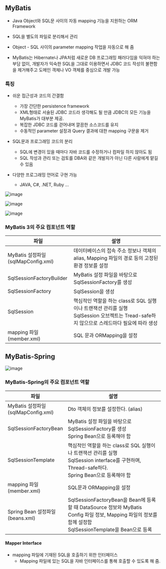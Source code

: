 ## MyBatis

- Java Object와 SQL문 사이의 자동 mapping 기능을 지원하는 ORM Framework

- SQL을 별도의 파일로 분리해서 관리
- Object - SQL 사이의 parameter mapping 작업을 자동으로 해 줌
- MyBatis는 Hibernate나 JPA처럼 새로운 DB 프로그래밍 패러다임을 익혀야 하는 부담 없이, 개발자가 익숙한 SQL을 그대로 이용하면서 JDBC 코드 작성의 불편함을 제거해주고 도메인 객체나 VO 객체를 중심으로 개발 가능

### 특징

- 쉬운 접근성과 코드의 간결함

  - 가장 간단한 persistence framework
  - XML형태로 서술된 JDBC 코드라 생각해도 될 만큼 JDBC의 모든 기능을 MyBatis가 대부분 제공.
  - 복잡한  JDBC 코드를 걷어내며 깔끔한 소스코드를 유지
  - 수동적인 parameter 설정과 Query 결과에 대한 mapping 구문을 제거
- SQL문과 프로그래밍 코드의 분리
  - SQL에 변경이 있을 때마다 자바 코드를 수정하거나 컴파일 하지 않아도 됨
  - SQL 작성과 관리 또는 검토를 DBA와 같은 개발자가 아닌 다른 사람에게 맡길 수 있음
- 다양한 프로그래밍 언어로 구현 가능
  - JAVA, C#, .NET, Ruby ...


![image](https://user-images.githubusercontent.com/67090601/139592436-ba9d7cac-c6ed-4052-9975-092715371cc0.png)

![image](https://user-images.githubusercontent.com/67090601/139592473-ee5a4dd2-75fb-4463-a872-18878d0ee237.png)

![image](https://user-images.githubusercontent.com/67090601/139592496-76f8d88d-0a35-4576-803b-b6ee0c502bfc.png)

### MyBatis 3의 주요 컴포넌트 역할

| 파일                                     | 설명                                                         |
| ---------------------------------------- | ------------------------------------------------------------ |
| MyBatis 설정파일<br />(sqlMapConfig.xml) | 데이터베이스의 접속 주소 정보나 객체의 alias, Mapping 파일의 경로 등의 고정된 환경 정보를 설정 |
| SqlSessionFactoryBuilder                 | MyBatis 설정 파일을 바탕으로 SqlSessionFactory를 생성        |
| SqlSessionFactory                        | SqlSession을 생성                                            |
| SqlSession                               | 핵심적인 역할을 하는 class로 SQL 실행이나 트랜잭션 관리를 실행<br />SqlSession 오브젝트는 Tread-safe하지 않으므로 스레드마다 필요에 따라 생성 |
| mapping 파일 (member.xml)                | SQL 문과 ORMapping을 설정                                    |

## MyBatis-Spring

![image](https://user-images.githubusercontent.com/67090601/139592739-ac9e0c15-6928-45aa-9ba7-63195dbd4cef.png)

### MyBatis-Spring의 주요 컴포넌트 역할

| 파일                                     | 설명                                                         |
| ---------------------------------------- | ------------------------------------------------------------ |
| MyBatis 설정파일<br />(sqlMapConfig.xml) | Dto 객체의 정보를 설정한다. (alias)                          |
| SqlSessionFactoryBean                    | MyBatis 설정 파일을 바탕으로 SqlSessionFactory를 생성<br />Spring Bean으로 등록해야 함 |
| SqlSessionTemplate                       | 핵심적인 역할을 하는 class로 SQL 실행이나 트랜잭션 관리를 실행<br />SqlSession interface를 구현하며, Thread-safe하다.<br />Spring Bean으로 등록해야 함 |
| mapping 파일<br />(member.xml)           | SQL문과 ORMapping을 설정                                     |
| Spring Bean 설정파일<br />(beans.xml)    | SqlSessionFactoryBean을 Bean에 등록 할 때 DataSource 정보와 MyBatis Config 파일 정보, Mapping 파일의 정보를 함께 설정함<br />SqlSessionTemplate을 Bean으로 등록 |

#### Mapper Interface

- mapping 파일에 기재된 SQL을 호출하기 위한 인터페이스
  - Mapping 파일에 있는 SQL을 자바 인터페이스를 통해 호출할 수 있도록 해 줌.
